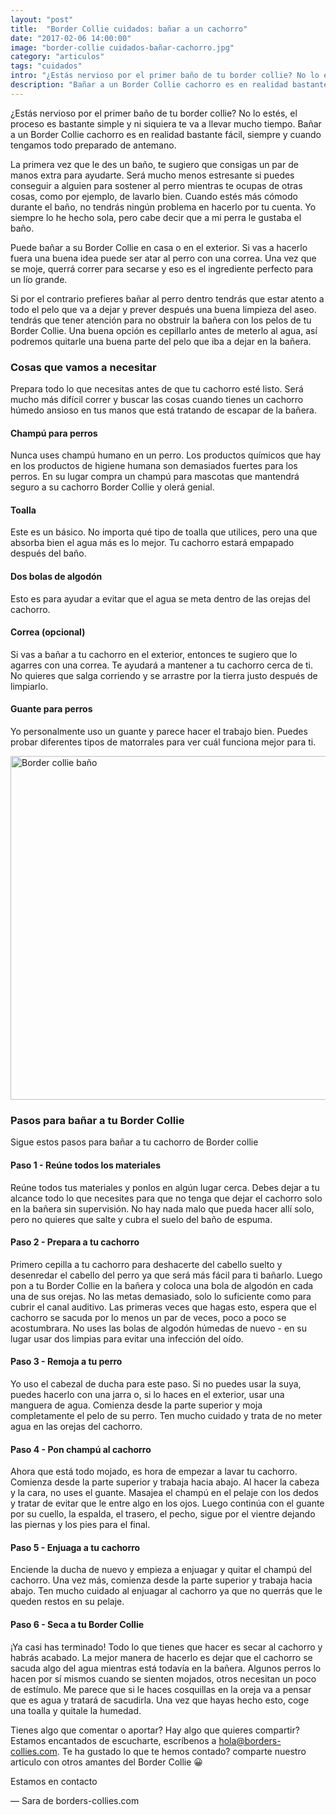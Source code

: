 ```yaml
---
layout: "post"
title:  "Border Collie cuidados: bañar a un cachorro"
date: "2017-02-06 14:00:00"
image: "border-collie cuidados-bañar-cachorro.jpg"
category: "articulos"
tags: "cuidados"
intro: "¿Estás nervioso por el primer baño de tu border collie? No lo estés, el proceso es bastante simple y ni siquiera te va a llevar mucho tiempo."
description: "Bañar a un Border Collie cachorro es en realidad bastante fácil, siempre y cuando tengamos todo preparado de antemano."
---
```


¿Estás nervioso por el primer baño de tu border collie? No lo estés, el proceso es bastante simple y ni siquiera te va a llevar mucho tiempo. Bañar a un Border Collie cachorro es en realidad bastante fácil, siempre y cuando tengamos todo preparado de antemano.

La primera vez que le des un baño, te sugiero que consigas un par de manos extra para ayudarte. Será mucho menos estresante si puedes conseguir a alguien para sostener al perro mientras te ocupas de otras cosas, como por ejemplo, de lavarlo bien. Cuando estés más cómodo durante el baño, no tendrás ningún problema en hacerlo por tu cuenta. Yo siempre lo he hecho sola, pero cabe decir que a mi perra le gustaba el baño.

Puede bañar a su Border Collie en casa o en el exterior. Si vas a hacerlo fuera una buena idea puede ser atar al perro con una correa. Una vez que se moje, querrá correr para secarse y eso es el ingrediente perfecto para un lío grande.

Si por el contrario prefieres bañar al perro dentro tendrás que estar atento a todo el pelo que va a dejar y prever después una buena limpieza del aseo. tendrás que tener atención para no obstruir la bañera con los pelos de tu Border Collie.
Una buena opción es cepillarlo antes de meterlo al agua, así podremos quitarle una buena parte del pelo que iba a dejar en la bañera.

<h3>Cosas que vamos a necesitar</h3>

Prepara todo lo que necesitas antes de que tu cachorro esté listo. Será mucho más difícil correr y buscar las cosas cuando tienes un cachorro húmedo ansioso en tus manos que está tratando de escapar de la bañera.

<h4>Champú para perros</h4>

Nunca uses champú humano en un perro. Los productos químicos que hay en los productos de higiene humana son demasiados fuertes para los perros. En su lugar compra un champú para mascotas que mantendrá seguro a su cachorro Border Collie y olerá genial.

<h4>Toalla</h4>

Este es un básico. No importa qué tipo de toalla que utilices, pero una que absorba bien el agua más es lo mejor. Tu cachorro estará empapado después del baño.

<h4>Dos bolas de algodón</h4>

Esto es para ayudar a evitar que el agua se meta dentro de las orejas del cachorro.

<h4>Correa (opcional)</h4>

Si vas a bañar a tu cachorro en el exterior, entonces te sugiero que lo agarres con una correa. Te ayudará a mantener a tu cachorro cerca de ti. No quieres que salga corriendo y se arrastre por la tierra justo después de limpiarlo.

<h4>Guante para perros</h4>

Yo personalmente uso un guante y parece hacer el trabajo bien. Puedes probar diferentes tipos de matorrales para ver cuál funciona mejor para ti.

<div class="text-center">
 <img src= "{{site.url}}/assets/img/articulos/border-collie cuidados-bañar-cachorro-2.jpg" width="550" height="auto" alt="Border collie baño">
</div>

<h3>Pasos para bañar a tu Border Collie</h3>

Sigue estos pasos para bañar a tu cachorro de Border collie

<h4>Paso 1 - Reúne todos los materiales</h4>

Reúne todos tus materiales y ponlos en algún lugar cerca. Debes dejar a tu alcance todo lo que necesites para que no tenga que dejar el cachorro solo en la bañera sin supervisión. No hay nada malo que pueda hacer allí solo, pero no quieres que salte y cubra el suelo del baño de espuma.

<h4>Paso 2 - Prepara a tu cachorro</h4>

Primero cepilla a tu cachorro para deshacerte del cabello suelto y desenredar el cabello del perro ya que será más fácil para ti bañarlo. Luego pon a tu Border Collie en la bañera y coloca una bola de algodón en cada una de sus orejas. No las metas demasiado, solo lo suficiente como para cubrir el canal auditivo. Las primeras veces que hagas esto, espera que el cachorro se sacuda por lo menos un par de veces, poco a poco se acostumbrara. No uses las bolas de algodón húmedas de nuevo - en su lugar usar dos limpias para evitar una infección del oído.

<h4>Paso 3 - Remoja a tu perro</h4>

Yo uso el cabezal de ducha para este paso. Si no puedes usar la suya, puedes hacerlo con una jarra o, si lo haces en el exterior, usar una manguera de agua. Comienza desde la parte superior y moja completamente el pelo de su perro. Ten mucho cuidado y trata de no meter agua en las orejas del cachorro.

<h4>Paso 4 - Pon champú al cachorro</h4>
Ahora que está todo mojado, es hora de empezar a lavar tu cachorro. Comienza desde la parte superior y trabaja hacia abajo. Al hacer la cabeza y la cara, no uses el guante. Masajea el champú en el pelaje con los dedos y tratar de evitar que le entre algo en los ojos. Luego continúa con el guante por su cuello, la espalda, el trasero, el pecho, sigue por el vientre dejando las piernas y los pies para el final.

<h4>Paso 5 - Enjuaga a tu cachorro</h4>
Enciende la ducha de nuevo y empieza a enjuagar y quitar el champú del cachorro. Una vez más, comienza desde la parte superior y trabaja hacia abajo. Ten mucho cuidado al enjuagar al cachorro ya que no querrás que le queden restos en su pelaje.

<h4>Paso 6 - Seca a tu Border Collie</h4>

¡Ya casi has terminado! Todo lo que tienes que hacer es secar al cachorro y habrás acabado.
La mejor manera de hacerlo es dejar que el cachorro se sacuda algo del agua mientras está todavía en la bañera. Algunos perros lo hacen por sí mismos cuando se sienten mojados, otros necesitan un poco de estímulo. Me parece que si le haces cosquillas en la oreja va a pensar que es agua y tratará de sacudirla. Una vez que hayas hecho esto, coge una toalla y quitale la humedad.

Tienes algo que comentar o aportar? Hay algo que quieres compartir? Estamos encantados de escucharte, escríbenos a hola@borders-collies.com.
Te ha gustado lo que te hemos contado? comparte nuestro articulo con otros amantes del Border Collie 😀

Estamos en contacto

— Sara de borders-collies.com
